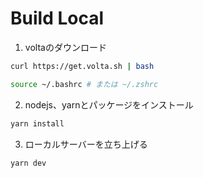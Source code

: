 # Build Local

1. voltaのダウンロード  
```bash
curl https://get.volta.sh | bash
```
```bash
source ~/.bashrc # または ~/.zshrc
```

2. nodejs、yarnとパッケージをインストール  
```bash
yarn install
```

3. ローカルサーバーを立ち上げる
```bash
yarn dev
```
